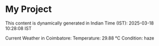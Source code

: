 # My Project

This content is dynamically generated in Indian Time (IST): 2025-03-18 10:28:08 IST


Current Weather in Coimbatore:
Temperature: 29.88 °C
Condition: haze
